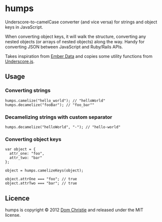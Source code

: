 humps
=====

Underscore-to-camelCase converter (and vice versa) for strings and object keys in JavaScript.

When converting object keys, it will walk the structure, converting any nested objects (or arrays of nested objects) along the way. Handy for converting JSON between JavaScript and Ruby/Rails APIs.

Takes inspiration from [Ember Data](https://github.com/emberjs/data) and copies some utility functions from [Underscore.js](http://underscorejs.org/).

Usage
-----

### Converting strings

    humps.camelize("hello_world"); // "helloWorld"
    humps.decamelize("fooBar"); // "foo_bar""

### Decamelizing strings with custom separator

    humps.decamelize("helloWorld", "-"); // "hello-world"

### Converting object keys
    
    var object = {
      attr_one: "foo",
      attr_two: "bar"
    };
    
    object = humps.camelizeKeys(object);
    
    object.attrOne === "foo"; // true
    object.attrTwo === "bar"; // true

Licence
-------
humps is copyright &copy; 2012 [Dom Christie](http://domchristie.co.uk) and released under the MIT license.
